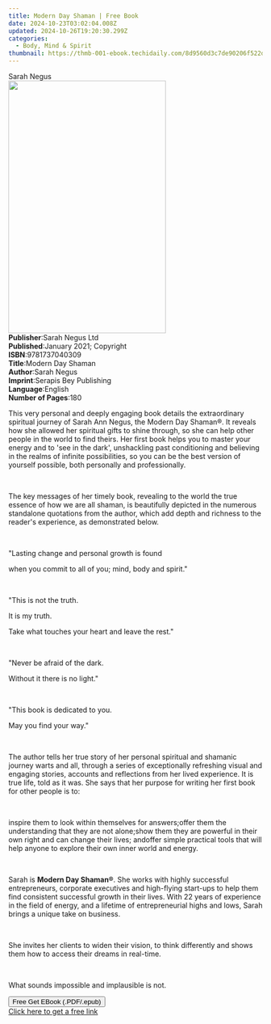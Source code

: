 ```yaml
---
title: Modern Day Shaman | Free Book
date: 2024-10-23T03:02:04.008Z
updated: 2024-10-26T19:20:30.299Z
categories:
  - Body, Mind & Spirit
thumbnail: https://thmb-001-ebook.techidaily.com/8d9560d3c7de90206f522d4ae3a7b8c488373b4031fc490e91e7e048d23fcbde.jpg
---
```

<main id="book-container">
  <div class="flex flex-col">
    <div class="book-brief flex-1 py-6 px-4 sm:p-6 md:py-10 md:px-8">
      <!-- brief-->
      <div class="book-brief-main">Sarah Negus</div>
    </div>
    <div
      class="book-meta-info flex-1 grid gap-4 col-start-1 col-end-3 row-start-1 sm:mb-6 sm:grid-cols-4 lg:gap-6 lg:col-start-2 lg:row-end-6 lg:row-span-6 lg:mb-0"
    >
      <div
        class="book-meta-info-left place-content-center mt-4 p-4 text-sm leading-6 col-start-2 col-span-2 dark:text-slate-400"
      >
        <img
          class="w-full h-500 object-cover rounded-lg sm:h-255 sm:col-span-2 lg:col-span-full"
          src="https://img-001-ebook.techidaily.com/33cf07b23fecfa8429bc1078b4dd0c4579bec5cbc118b12e65a71bcd1a854acb.jpg"
          alt=""
          width="312"
          height="500"
        />
      </div>
      <div
        class="book-meta-info-right mt-2 col-start-1 row-start-2 col-span-3 self-center"
      >
        <!-- meta data  -->
        <div class="flex flex-col px-4 md:px-8">
          <div class="flex-1">
            <strong>Publisher</strong>:<span class="px-2">Sarah Negus Ltd</span>
          </div>
          <div class="flex-1">
            <strong>Published</strong>:<span class="px-2"
              >January 2021; Copyright</span
            >
          </div>
          <div class="flex-1">
            <strong>ISBN</strong>:<span class="px-2">9781737040309</span>
          </div>
          <div class="flex-1">
            <strong>Title</strong>:<span class="px-2">Modern Day Shaman</span>
          </div>
          <div class="flex-1">
            <strong>Author</strong>:<span class="px-2">Sarah Negus</span>
          </div>
          <div class="flex-1">
            <strong>Imprint</strong>:<span class="px-2"
              >Serapis Bey Publishing</span
            >
          </div>
          <div class="flex-1">
            <strong>Language</strong>:<span class="px-2">English</span>
          </div>
          <div class="flex-1">
            <strong>Number of Pages</strong>:<span class="px-2">180</span>
          </div>
        </div>
      </div>
    </div>
    <div class="book-description flex-1 py-6 px-4 sm:p-6 md:py-10 md:px-8">
      <div class="book-description-main">
        <div accordion-content="" id="description">
          <p>
            This very personal and deeply engaging book details the
            extraordinary spiritual journey of Sarah Ann Negus, the Modern Day
            Shaman®. It reveals how she allowed her spiritual gifts to shine
            through, so she can help other people in the world to find theirs.
            Her first book helps you to master your energy and to 'see in the
            dark', unshackling past conditioning and believing in the realms of
            infinite possibilities, so you can be the best version of yourself
            possible, both personally and professionally.
          </p>
          <p><br /></p>
          <p>
            The key messages of her timely book, revealing to the world the true
            essence of how we are all shaman, is beautifully depicted in the
            numerous standalone quotations from the author, which add depth and
            richness to the reader's experience, as demonstrated below.
          </p>
          <p><br /></p>
          <p>"Lasting change and personal growth is found</p>
          <p>when you commit to all of you; mind, body and spirit."</p>
          <p><br /></p>
          <p>"This is not the truth.</p>
          <p>It is my truth.</p>
          <p>Take what touches your heart and leave the rest."</p>
          <p><br /></p>
          <p>"Never be afraid of the dark.</p>
          <p>Without it there is no light."</p>
          <p><br /></p>
          <p>"This book is dedicated to you.</p>
          <p>May you find your way."</p>
          <p><br /></p>
          <p>
            The author tells her true story of her personal spiritual and
            shamanic journey warts and all, through a series of exceptionally
            refreshing visual and engaging stories, accounts and reflections
            from her lived experience. It is true life, told as it was. She says
            that her purpose for writing her first book for other people is to:
          </p>
          <p><br /></p>
          inspire them to look within themselves for answers;offer them the
          understanding that they are not alone;show them they are powerful in
          their own right and can change their lives; andoffer simple practical
          tools that will help anyone to explore their own inner world and
          energy.
          <p><br /></p>
          <p>
            Sarah is&nbsp;<strong>Modern Day Shaman®</strong>. She works with
            highly successful entrepreneurs, corporate executives and
            high-flying start-ups to help them find consistent successful growth
            in their lives. With 22 years of experience in the field of energy,
            and a lifetime of entrepreneurial highs and lows, Sarah brings a
            unique take on business.
          </p>
          <p><br /></p>
          <p>
            She invites her clients to widen their vision, to think differently
            and shows them how to access their dreams in real-time.
          </p>
          <p><br /></p>
          <p>What sounds impossible and implausible is not.</p>
        </div>
        <div class="accordion-fader"></div>
      </div>
    </div>
    <div class="book-excerpts flex-1 py-6 px-4 sm:p-6 md:py-10 md:px-8"></div>
    <div
      class="book-about-author flex-1 py-6 px-4 sm:p-6 md:py-10 md:px-8"
    ></div>
    <div class="book-free-get flex-1 py-6 px-4 sm:p-6 md:py-10 md:px-8">
      <button
        id="btn-free-get"
        class="bg-blue-500 hover:bg-blue-700 text-white font-bold py-2 px-4 rounded"
      >
        Free Get EBook (.PDF/.epub)
      </button>
      <div id="countdown-display" class="px-2 text-lg mt-2"></div>
      <a
        id="free-link"
        class="hidden bg-blue-500 hover:bg-blue-700 text-white font-bold py-2 px-4 rounded"
        href="https://www.ebooks.com/en-us/book/210267402/modern-day-shaman/sarah-negus/"
        target="_blank"
        >Click here to get a free link</a
      >
    </div>
    <script>
      let countdownTime = 0;
      let countdownInterval = null;
      document
        .getElementById('btn-free-get')
        .addEventListener('click', startCountdown);
      function startCountdown() {
        countdownTime = new Date().getTime() + 60000 * 3;
        countdownInterval = setInterval(updateCountdown, 1000);
        document.getElementById('btn-free-get').disabled = true;
        document
          .getElementById('btn-free-get')
          .classList.add('bg-gray-500', 'cursor-not-allowed');
      }
      function updateCountdown() {
        let currentTime = new Date().getTime();
        let timeLeft = countdownTime - currentTime;
        let secondsLeft = Math.floor(timeLeft / 1000);
        document.getElementById('countdown-display').innerHTML =
          `Remaining time: ${secondsLeft} seconds.`;
        if (secondsLeft <= 0) {
          clearInterval(countdownInterval);
          document.getElementById('btn-free-get').classList.add('hidden');
          document.getElementById('free-link').classList.remove('hidden');
          document.getElementById('countdown-display').innerHTML = '';
        }
      }
    </script>
  </div>
</main>

<ins class="adsbygoogle"
      style="display:block"
      data-ad-client="ca-pub-7571918770474297"
      data-ad-slot="8358498916"
      data-ad-format="auto"
      data-full-width-responsive="true"></ins>
    
